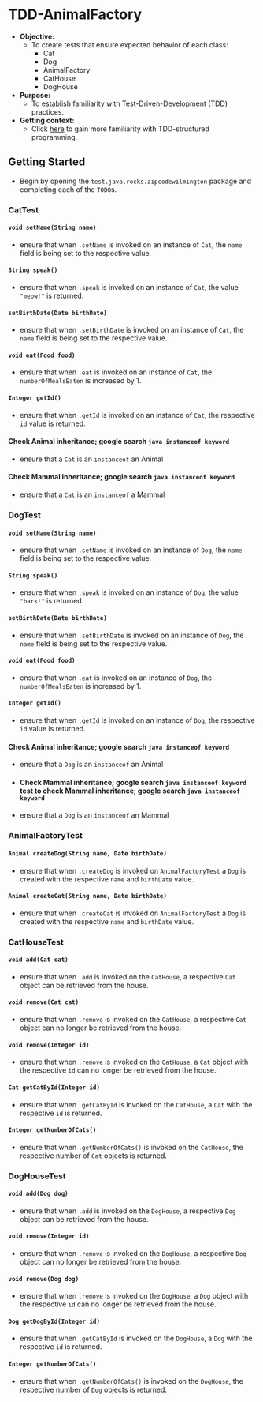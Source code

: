 # TDD-AnimalFactory
* **Objective:**
    * To create tests that ensure expected behavior of each class:
        * Cat
        * Dog
        * AnimalFactory
        * CatHouse
        * DogHouse
* **Purpose:**
    * To establish familiarity with Test-Driven-Development (TDD) practices.
* **Getting context:**
	* Click [here](./README-TDDPatterns.md) to gain more familiarity with TDD-structured programming.

## Getting Started
* Begin by opening the `test.java.rocks.zipcodewilmington` package and completing each of the `TODO`s.

### CatTest
#### `void setName(String name)`

* ensure that when `.setName` is invoked on an instance of `Cat`, the `name` field is being set to the respective value.

#### `String speak()`
* ensure that when `.speak` is invoked on an instance of `Cat`, the value `"meow!"` is returned.

#### `setBirthDate(Date birthDate)`
* ensure that when `.setBirthDate` is invoked on an instance of `Cat`, the `name` field is being set to the respective value.

#### `void eat(Food food)`
* ensure that when `.eat` is invoked on an instance of `Cat`, the `numberOfMealsEaten` is increased by 1.

#### `Integer getId()`
* ensure that when `.getId` is invoked on an instance of `Cat`, the respective `id` value is returned.

#### Check Animal inheritance; google search `java instanceof keyword`
* ensure that a `Cat` is an `instanceof` an Animal
 
#### Check Mammal inheritance; google search `java instanceof keyword`
* ensure that a `Cat` is an `instanceof` a Mammal

### DogTest
#### `void setName(String name)`
* ensure that when `.setName` is invoked on an instance of `Dog`, the `name` field is being set to the respective value.
#### `String speak()`
* ensure that when `.speak` is invoked on an instance of `Dog`, the value `"bark!"` is returned.
#### `setBirthDate(Date birthDate)`
* ensure that when `.setBirthDate` is invoked on an instance of `Dog`, the `name` field is being set to the respective value.
#### `void eat(Food food)`
* ensure that when `.eat` is invoked on an instance of `Dog`, the `numberOfMealsEaten` is increased by 1.
#### `Integer getId()`
* ensure that when `.getId` is invoked on an instance of `Dog`, the respective `id` value is returned.
#### Check Animal inheritance; google search `java instanceof keyword`
* ensure that a `Dog` is an `instanceof` an Animal 
* #### Check Mammal inheritance; google search `java instanceof keyword` test to check Mammal inheritance; google search `java instanceof keyword`
* ensure that a `Dog` is an `instanceof` an Mammal
 

### AnimalFactoryTest
#### `Animal createDog(String name, Date birthDate)`
* ensure that when `.createDog` is invoked on `AnimalFactoryTest` a `Dog` is created with the respective `name` and `birthDate` value.
#### `Animal createCat(String name, Date birthDate)`
* ensure that when `.createCat` is invoked on `AnimalFactoryTest` a `Dog` is created with the respective `name` and `birthDate` value.

### CatHouseTest
#### `void add(Cat cat)`
* ensure that when `.add` is invoked on the `CatHouse`, a respective `Cat` object can be retrieved from the house.

#### `void remove(Cat cat)`
* ensure that when `.remove` is invoked on the `CatHouse`, a respective `Cat` object can no longer be retrieved from the house.

#### `void remove(Integer id)`
* ensure that when `.remove` is invoked on the `CatHouse`, a `Cat` object with the respective `id` can no longer be retrieved from the house.

#### `Cat getCatById(Integer id)`
* ensure that when `.getCatById` is invoked on the `CatHouse`, a `Cat` with the respective `id` is returned.

#### `Integer getNumberOfCats()`
* ensure that when `.getNumberOfCats()` is invoked on the `CatHouse`, the respective number of `Cat` objects is returned.

### DogHouseTest
#### `void add(Dog dog)`
* ensure that when `.add` is invoked on the `DogHouse`, a respective `Dog` object can be retrieved from the house.
  
#### `void remove(Integer id)`
* ensure that when `.remove` is invoked on the `DogHouse`, a respective `Dog` object can no longer be retrieved from the house.

#### `void remove(Dog dog)`
* ensure that when `.remove` is invoked on the `DogHouse`, a `Dog` object with the respective `id` can no longer be retrieved from the house.

#### `Dog getDogById(Integer id)`
* ensure that when `.getCatById` is invoked on the `DogHouse`, a `Dog` with the respective `id` is returned.

#### `Integer getNumberOfCats()`
* ensure that when `.getNumberOfCats()` is invoked on the `DogHouse`, the respective number of `Dog` objects is returned.


